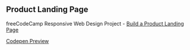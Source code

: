 ## Product Landing Page

freeCodeCamp Responsive Web Design Project - [Build a Product Landing Page](https://www.freecodecamp.org/learn/responsive-web-design/responsive-web-design-projects/build-a-product-landing-page)

[Codepen Preview](https://codepen.io/cansub/full/wvBxgex)